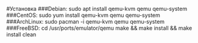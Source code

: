 #Установка
###Debian:
sudo apt install qemu-kvm qemu qemu-system
###CentOS:
sudo yum install qemu-kvm qemu qemu-system
###ArchLinux:
sudo pacman -i qemu-kvm qemu qemu-system
###FreeBSD:
cd /usr/ports/emulator/qemu
make && make install && make install clean
